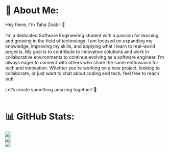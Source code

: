 

# 💫 About Me:
Hey there, I'm Taha Zoabi! 👋<br><br>I’m a dedicated Software Engineering student with a passion for learning and growing in the field of technology. I am focused on expanding my knowledge, improving my skills, and applying what I learn to real-world projects. My goal is to contribute to innovative solutions and work in collaborative environments to continue evolving as a software engineer.
I’m always eager to connect with others who share the same enthusiasm for tech and innovation. Whether you're working on a new project, looking to collaborate, or just want to chat about coding and tech, feel free to reach out!<br><br>Let’s create something amazing together! 🚀<br><br>


 




# 📊 GitHub Stats:
![](https://github-readme-stats.vercel.app/api?username=tahazoabi&theme=github_dark&hide_border=false&include_all_commits=false&count_private=false)<br/>
![](https://github-readme-streak-stats.herokuapp.com/?user=tahazoabi&theme=github_dark&hide_border=false)<br/>
![](https://github-readme-stats.vercel.app/api/top-langs/?username=tahazoabi&theme=github_dark&hide_border=false&include_all_commits=false&count_private=false&layout=compact)




